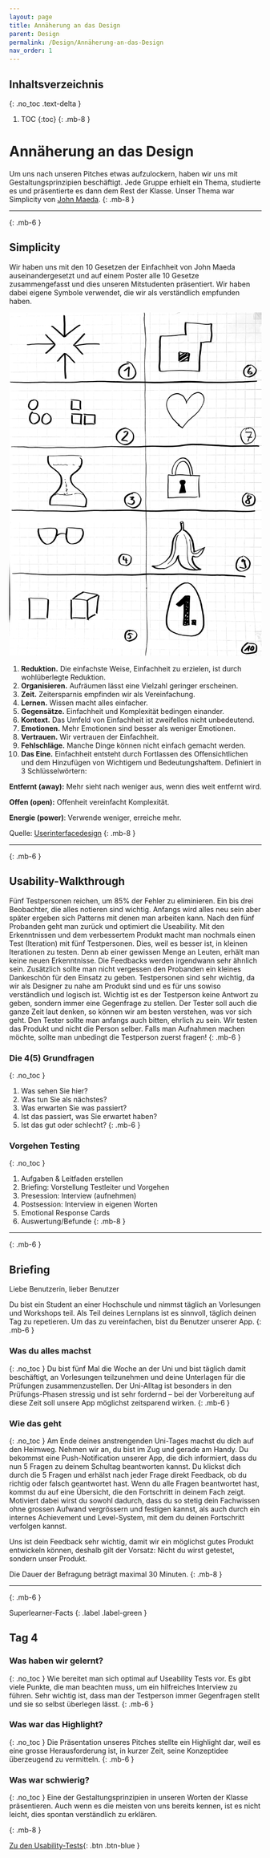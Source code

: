 ```yaml
---
layout: page
title: Annäherung an das Design
parent: Design
permalink: /Design/Annäherung-an-das-Design
nav_order: 1
---
```


## Inhaltsverzeichnis
{: .no_toc .text-delta }

1. TOC
{:toc}
{: .mb-8 }

# Annäherung an das Design
Um uns nach unseren Pitches etwas aufzulockern, haben wir uns mit Gestaltungsprinzipien beschäftigt. Jede Gruppe erhielt ein Thema, studierte es und präsentierte es dann dem Rest der Klasse. Unser Thema war Simplicity von [John Maeda](https://de.wikipedia.org/wiki/John_Maeda).
{: .mb-8 }

---
{: .mb-6 }

## Simplicity
Wir haben uns mit den 10 Gesetzen der Einfachheit von John Maeda auseinandergesetzt und auf einem Poster alle 10 Gesetze zusammengefasst und dies unseren Mitstudenten präsentiert. Wir haben dabei eigene Symbole verwendet, die wir als verständlich empfunden haben.

![](https://github.com/matthiasmeierkoch/hcd-documentation/blob/gh-pages/images/simplicity.jpg?raw=true)


1. **Reduktion.** Die einfachste Weise, Einfachheit zu erzielen, ist durch wohlüberlegte Reduktion.
2. **Organisieren.** Aufräumen lässt eine Vielzahl geringer erscheinen.
3. **Zeit.** Zeitersparnis empfinden wir als Vereinfachung.
4. **Lernen.** Wissen macht alles einfacher.
5. **Gegensätze.** Einfachheit und Komplexität bedingen einander.
6. **Kontext.** Das Umfeld von Einfachheit ist zweifellos nicht unbedeutend.
7. **Emotionen.** Mehr Emotionen sind besser als weniger Emotionen.
8. **Vertrauen.** Wir vertrauen der Einfachheit.
9. **Fehlschläge.** Manche Dinge können nicht einfach gemacht werden.
10. **Das Eine.** Einfachheit entsteht durch Fortlassen des Offensichtlichen und dem Hinzufügen von Wichtigem und Bedeutungshaftem. Definiert in 3 Schlüsselwörtern:

**Entfernt (away):** Mehr sieht nach weniger aus, wenn dies weit entfernt wird.

**Offen (open):** Offenheit vereinfacht Komplexität. 

**Energie (power)**: Verwende weniger, erreiche mehr.

Quelle: 
[Userinterfacedesign](https://userinterfacedesign.ch/user-experience-design-die-gesetze-der-einfachheit/)
{: .mb-8 }

---
{: .mb-6 }

## Usability-Walkthrough
Fünf Testpersonen reichen, um 85% der Fehler zu eliminieren. Ein bis drei Beobachter, die alles notieren sind wichtig. Anfangs wird alles neu sein aber später ergeben sich Patterns mit denen man arbeiten kann. Nach den fünf Probanden geht man zurück und optimiert die Useability. Mit den Erkenntnissen und dem verbessertem Produkt macht man nochmals einen Test (Iteration) mit fünf Testpersonen. Dies, weil es besser ist, in kleinen Iterationen zu testen. Denn ab einer gewissen Menge an Leuten, erhält man keine neuen Erkenntnisse. Die Feedbacks werden irgendwann sehr ähnlich sein. Zusätzlich sollte man nicht vergessen den Probanden ein kleines Dankeschön für den Einsatz zu geben. 
Testpersonen sind sehr wichtig, da wir als Designer zu nahe am Produkt sind und es für uns sowiso verständlich und logisch ist. Wichtig ist es der Testperson keine Antwort zu geben, sondern immer eine Gegenfrage zu stellen. Der Tester soll auch die ganze Zeit laut denken, so können wir am besten verstehen, was vor sich geht. Den Tester sollte man anfangs auch bitten, ehrlich zu sein. Wir testen das Produkt und nicht die Person selber. Falls man Aufnahmen machen möchte, sollte man unbedingt die Testperson zuerst fragen!
{: .mb-6 }

### Die 4(5) Grundfragen
{: .no_toc }
1. Was sehen Sie hier?
2. Was tun Sie als nächstes?
3. Was erwarten Sie was passiert?
4. Ist das passiert, was Sie erwartet haben?
5. Ist das gut oder schlecht?
{: .mb-6 }


### Vorgehen Testing
{: .no_toc }
1. Aufgaben & Leitfaden erstellen
2. Briefing: Vorstellung Testleiter und Vorgehen
3. Presession: Interview (aufnehmen)
4. Postsession: Interview in eigenen Worten
5. Emotional Response Cards
6. Auswertung/Befunde
{: .mb-8 }

---
{: .mb-6 }

## Briefing
Liebe Benutzerin, lieber Benutzer

Du bist ein Student an einer Hochschule und nimmst täglich an Vorlesungen und Workshops teil. Als Teil deines Lernplans ist es sinnvoll, täglich deinen Tag zu repetieren. Um das zu vereinfachen, bist du Benutzer unserer App.
{: .mb-6 }
### Was du alles machst
{: .no_toc }
Du bist fünf Mal die Woche an der Uni und bist täglich damit beschäftigt, an Vorlesungen teilzunehmen und deine Unterlagen für die Prüfungen zusammenzustellen. Der Uni-Alltag ist besonders in den Prüfungs-Phasen stressig und ist sehr fordernd – bei der Vorbereitung auf diese Zeit soll unsere App möglichst zeitsparend wirken.
{: .mb-6 }
### Wie das geht
{: .no_toc }
Am Ende deines anstrengenden Uni-Tages machst du dich auf den Heimweg. Nehmen wir an, du bist im Zug und gerade am Handy.
Du bekommst eine Push-Notification unserer App, die dich informiert, dass du nun 5 Fragen zu deinem Schultag beantworten kannst. Du klickst dich durch die 5 Fragen und erhälst nach jeder Frage direkt Feedback, ob du richtig oder falsch geantwortet hast. Wenn du alle Fragen beantwortet hast, kommst du auf eine Übersicht, die den Fortschritt in deinem Fach zeigt. Motiviert dabei wirst du sowohl dadurch, dass du so stetig dein Fachwissen ohne grossen Aufwand vergrössern und festigen kannst, als auch durch ein internes Achievement und Level-System, mit dem du deinen Fortschritt verfolgen kannst.

Uns ist dein Feedback sehr wichtig, damit wir ein möglichst gutes Produkt entwickeln können, deshalb gilt der Vorsatz: Nicht du wirst getestet, sondern unser Produkt. 

Die Dauer der Befragung beträgt maximal 30 Minuten.
{: .mb-8 }

---
{: .mb-6 }

Superlearner-Facts
{: .label .label-green }

## Tag 4


### Was haben wir gelernt?
{: .no_toc }
Wie bereitet man sich optimal auf Useability Tests vor. Es gibt viele Punkte, die man beachten muss, um ein hilfreiches Interview zu führen. Sehr wichtig ist, dass man der Testperson immer Gegenfragen stellt und sie so selbst überlegen lässt.
{: .mb-6 }

### Was war das Highlight?
{: .no_toc }
Die Präsentation unseres Pitches stellte ein Highlight dar, weil es eine grosse Herausforderung ist, in kurzer Zeit, seine Konzeptidee überzeugend zu vermitteln.
{: .mb-6 }


### Was war schwierig?
{: .no_toc }
Eine der Gestaltungsprinzipien in unseren Worten der Klasse präsentieren. Auch wenn es die meisten von uns bereits kennen, ist es nicht leicht, dies spontan verständlich zu erklären. 


{: .mb-8 }




[Zu den Usability-Tests](https://matthiasmeierkoch.github.io/hcd-documentation/Design/Usability-Tests){: .btn .btn-blue }
